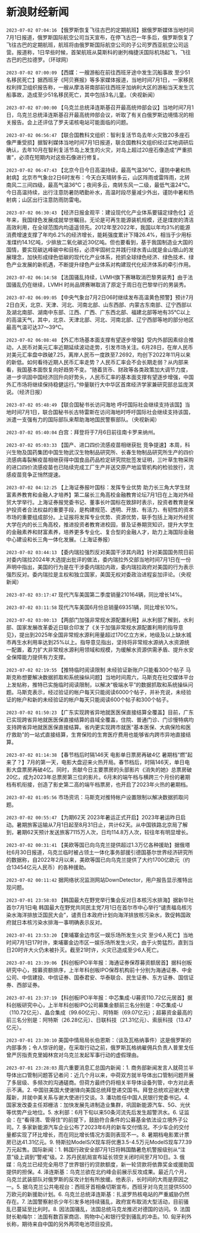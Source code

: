 # 新浪财经新闻
`2023-07-02 07:04:16` 【俄罗斯恢复飞往古巴的定期航班】据俄罗斯媒体当地时间7月1日报道，俄罗斯国际航空公司当天宣布，在停飞古巴一年多后，俄罗斯恢复了飞往古巴的定期航班，航班将由俄罗斯国际航空公司的子公司罗西亚航空公司运营。报道称，1日早些时候，首架航班从莫斯科的谢列梅捷沃国际机场起飞，飞往古巴的巴拉德罗。（环球网）

`2023-07-02 07:00:09` 【西媒：一艘游船在前往西班牙途中发生沉船事故 至少51名移民死亡】据西班牙《阿贝赛报》等多家媒体报道，当地时间7月1日，一家移民权利捍卫组织报告称，一艘从摩洛哥南部前往西班牙加纳利大区的游船当天发生沉船事故，造成至少51名移民死亡，其中包括3名儿童。（央视新闻）

`2023-07-02 07:00:00` 【乌克兰总统泽连斯基召开最高统帅部会议】当地时间7月1日，乌克兰总统泽连斯基召开最高统帅部会议，听取了有关白俄罗斯边境情况的相关报告。会上还评估了罗夫诺核电站可能面临的问题。

`2023-07-02 06:56:47` 【联合国教科文组织：智利复活节岛去年火灾致20多座石像严重受损】据智利媒体当地时间7月1日报道，联合国教科文组织经过实地调研后确认，去年10月在智利复活节岛上发生的火灾，对岛上超过20座石像造成“严重损害”，必须在短期内对这些石像进行修复。

`2023-07-02 06:47:43` 【北京今日今日高温持续，最高气温36℃，谨防中暑和热射病】北京市气象台2日6时发布：今天白天晴转多云，山区阵雨或雷阵雨，北转南风二三间四级，最高气温36℃；夜间多云，南转东风一二级，最低气温24℃。今日高温持续，出行注意防暑防晒勤补水，高温时段尽量减少外出，谨防中暑和热射病；山区出行注意防雨防雷电。

`2023-07-02 06:30:43` 【经济日报金观平：建设现代化产业体系要锚定绿色化】近年来，我国绿色发展成就举世瞩目。无论是可再生能源装机规模，还是煤炭的清洁高效利用，在全球范围内均遥遥领先。2012年至2022年，我国以年均3%的能源消费增速支撑了年均6.2%的经济增长，能耗强度累计下降26.4%，相当于少用标准煤约14.1亿吨，少排放二氧化碳近30亿吨。但也要看到，基于我国制造业大国的国情，要实现碳达峰碳中和目标，必须牢固树立并践行绿水青山就是金山银山的发展理念，加快形成绿色低碳的现代化产业体系，抢抓全球绿色经济、绿色技术、绿色产业发展的新机遇，不断提升绿色产业体系对构建现代化经济体系的牵引作用。

`2023-07-02 06:14:58` 【法国骚乱持续，LVMH旗下赛琳取消巴黎男装秀】由于法国骚乱仍在继续，LVMH 时尚品牌赛琳取消了原定于周日在巴黎举行的男装秀。

`2023-07-02 06:09:05` 【中央气象台7月2日06时继续发布高温黄色预警】预计7月2日白天，北京、天津、河北、河南北部、山东西部、内蒙古东南部、辽宁西部以及湖北南部、湖南中东部、江西、广西、广东西北部、福建北部等地有35℃以上的高温天气，其中，北京、天津北部、河北、河南北部、辽宁西部等地的部分地区最高气温可达37～39℃。

`2023-07-02 06:08:48` 【外汇市场基本面支撑有望逐步增强】受内外部因素综合推动，人民币对美元汇率近期延续波动走势，引发市场关注。6月28日，在岸人民币对美元汇率盘中跌破7.25，离岸人民币一度跌至7.2692，均创下2022年11月以来的新低。如何看待近期人民币汇率走势？人民币汇率会不会长期走弱？从内部来看，我国基本面恢复向好趋势不变。“随着货币、财政等各类政策加大调节力度，进一步巩固中国经济回升向好势头，人民币汇率的基本面支撑有望逐步增强，中国外汇市场将继续保持稳健运行。”仲量联行大中华区首席经济学家兼研究部总监庞溟说。（经济日报）

`2023-07-02 05:48:49` 【联合国秘书长访问海地 呼吁国际社会继续支持该国】当地时间7月1日，联合国秘书长古特雷斯在访问海地时呼吁国际社会继续支持该国，派遣一支强有力的国际部队来帮助海地国民警察部队。（央视新闻）

`2023-07-02 05:40:04` 白宫：拜登将于7月6日前往南卡罗来纳州。

`2023-07-02 05:03:33` 【国产、进口四价流感疫苗相继获批 竞争提速】本周，科兴生物及国药集团中国生物武汉生物制品研究所、长春生物制品研究所生产的四价流感病毒裂解疫苗相继获得中国食品药品检定研究院批签发证明，三叶草生物采购的进口四价流感疫苗也已陆续完成工厂生产并送交原产地监管机构的检验放行，流感疫苗竞争正悄然提速。

`2023-07-02 04:12:25` 【上海证券报叶国标：发挥专业优势 助力长三角大学生财富素养教育和金融人才培养】第二届长三角高校金融教育论坛7月1日在上海对外经贸大学举行。上海证券报党委书记、董事长叶国标在致辞时表示，投资者教育是保护投资者合法权益的重要手段，是构建规范、透明、开放、有活力、有韧性的资本市场的重要组成部分。上证报将发挥专业优势、资源优势，联手包括上海对外经贸大学在内的长三角高校，推进投资者教育进校园，普及证券期货知识，提升大学生的金融素养和财富素养，培养更多专业化、复合型的金融人才，助力上海国际金融中心建设和长三角一体化发展。（上海证券报）

`2023-07-02 03:44:13` 【委内瑞拉强烈反对美国干涉其内政】针对美国国务院日前对委内瑞拉2024年大选提出批评的做法，委内瑞拉外交部当地时间7月1日在一份声明中指出，美国的行为是在干涉委内瑞拉内政，委内瑞拉政府对美国的行为表示强烈反对。委内瑞拉是主权和独立国家，美国无权对委政治进程妄加评论。（央视新闻）

`2023-07-02 03:17:47` 现代汽车美国第二季度销量210164辆，同比增长14%。

`2023-07-02 03:11:58` 现代汽车美国6月份总销量69351辆，同比增长10%。

`2023-07-02 03:00:13` 【两部门加强非常规水源配置利用】从水利部了解到，水利部、国家发展改革委近日联合印发了《关于加强非常规水源配置利用的指导意见》，提出到2025年全国非常规水源利用量超过170亿立方米，地级及以上缺水城市再生水利用率达到25%以上。指导意见指出，坚持将非常规水源纳入水资源统一配置，着力扩大非常规水源利用领域和规模，为缓解水资源供需矛盾、提升水安全保障能力提供有力支撑。

`2023-07-02 02:19:55` 【推特临时阅读限制 未经验证新账户只能看300个帖子 马斯克称想要解决数据抓取和系统操纵问题】当地时间周六，马斯克在社交媒体平台上发帖称，推特已实施临时阅读限制，以解决“极端水平”的数据抓取和系统操纵问题。马斯克表示，经过验证的帐户每天只能阅读6000个帖子，并补充说，未经验证的帐户和新的未经验证的帐户每天只能阅读600个帖子和300个帖子。

`2023-07-02 01:50:23` 【广东实现跨省异地就医医保直接结算全覆盖】目前，广东已实现跨省异地就医医保直接结算的县域全覆盖，住院、普通门诊、门诊慢特病均支持跨省异地就医医保直接结算。省内更实现跨市就医“基本医保、大病保险和医疗救助”的一站式直接结算，生育保险的生育医疗费用也能够省内跨市异地直接结算。

`2023-07-02 01:14:38` 【春节档后时隔146天 电影单日票房再破4亿 暑期档“燃”起来了？】7月的第一天，电影大盘迎来火热开局。春节档后，时隔146天，单日电影大盘票房再破4亿。同时，贡献今日主要票房的头部影片《消失的她》总票房破20亿，成为2023年总票房第三位的影片。6月末的端午档与横跨三个月份的暑期档有机衔接，创造了影史第二高的端午档票房，也开启了2023年火热的暑期档。

`2023-07-02 01:05:56` 市场资讯：马斯克对推特帐户设置限制以解决数据抓取问题。

`2023-07-02 00:55:47` 【为期62天 2023年暑运正式开启】2023年暑运昨日启动。暑期旅客运输从7月1日起至8月31日止，共计62天。从中国铁路北京局了解到，暑期62天预计发送旅客7115万人次，日均114.8万人次，较往年有明显增长。

`2023-07-02 00:31:41` 【美欧等国已向乌克兰提供超过1.3万亿各种援助】据俄塔社6月30日报道，乌克兰临时被占领土一体化事务部援引德国基尔世界经济研究所的数据称，自2022年2月以来，美欧等国已向乌克兰提供了大约1700亿欧元（约合13454亿元人民币）的各种援助。

`2023-07-02 00:11:42` 据网络状况监测网站DownDetector，用户报告显示推特出现问题。

`2023-07-01 23:58:03` 【韩国最大在野党举行集会反对日本核污水排海】据新华社首尔7月1日电 韩国最大在野党共同民主党7月1日在首尔市中心举行“谴责福岛核污染水海洋排放泛国民大会”，谴责日本政府计划向海洋排放核污染水，敦促韩国政府就日本核污染水排海一事明确表示反对。

`2023-07-01 23:53:20` 【柬埔寨金边市区一娱乐场所发生火灾 至少6人死亡】当地时间7月1日17时许，柬埔寨金边市区一娱乐场所发生火灾，由于火势猛烈，直到当日20时许大火仍未被扑灭。截至21时许，火灾已造成至少6人死亡。

`2023-07-01 23:39:06` 【科创板IPO半年报：海通证券保荐募资额居首】据科创板研究中心，按募资额排序，上半年科创板IPO保荐机构前十分别为海通证券、中金公司、中信建投、中信证券、国泰君安、华泰联合、民生证券、东方证券、国信证券、西部证券。

`2023-07-01 23:37:19` 【科创板IPO半年报：中芯集成-U募资110.72亿元居首】据科创板研究中心，上半年科创板IPO公司募集金额前三名分别是：中芯集成-U（110.72亿元）、晶合集成（99.60亿元）、阿特斯（69.07亿元）；超募资金最高的前三名分别是：阿特斯（26.28亿元）、日联科技（21.31亿元）、索辰科技（13.47亿元）。

`2023-07-01 23:30:10` 美国中情局局长伯恩斯：（谈及瓦格纳事件）这是俄罗斯的内部事务；令人惊讶的是，在采取行动之前，俄罗斯瓦格纳雇佣兵负责人普里戈任曾严厉指责克里姆林宫对乌克兰发起军事行动的虚假理由。

`2023-07-01 23:28:03` 周六重要消息汇总国内新闻：1. 商务部新闻发言人就荷兰半导体出口管制问题答记者问：近几个月以来，中荷双方就半导体出口管制问题开展了多层级、多频次的沟通磋商。但荷方最终仍将相关半导体设备列管，中方对此表示不满。2. 中国驻美国大使谢锋向美国总统拜登递交国书。拜登总统欢迎谢大使履新，并就中美关系与谢大使进行交谈。3. 潘功胜任中国人民银行党委书记。4. 国家发改委主任郑栅洁：加快发展先进制造业集群，巩固新能源汽车、5G、光伏等优势产业地位。5. 水利部：6月下旬以来50条河流先后发生超警洪水。6. 证监会：在“看得清、管得住”的前提下，鼓励符合条件的公募基金依法设立境外子公司。7. 多家新能源汽车企业公布了2023年6月的新车交付情况。不少车企的交付量都实现了环比增长，而在同比增长情况方面则表现不一。8. 暑期档电影累计票房已达41.31亿元。9. 特斯拉ModelS/X现车将优惠3.5-4.5万元ModelS现车77.39万元起售。国际新闻：1. 韩国行政安全部7月1日将韩国酷暑危机警报级别从“注意”级上调到“警戒”级。2. 苏丹民航局宣布延长领空关闭时间至7月10日。3. 俄媒：乌克兰已经完全用尽了世界银行的贷款额度，新一轮贷款将依靠奖金或援助国提供的担保。4. 泽连斯基：乌克兰欲在北约峰会前展示反攻成果。最近几个月，乌克兰武装部队对俄罗斯的反攻计划有所放缓。他表示，长时间的大雨是原因之一。5. 据乌克兰公共电视台：西班牙首相桑切斯宣布，西班牙对乌克兰提供5500万欧元的新援助计划。6. 乌克兰总统泽连斯基：扎波罗热核电站的严重威胁仍然存在。7. 法国警察射杀少年引发多地持续骚乱，政府宣布取消大型活动，目前骚乱已蔓延至比利时。8. 因法国骚乱，法国总统马克龙推迟对德国的访问。9. 法国财长勒梅尔：法国有数百家商店、购物中心和银行受到骚乱的冲击。10. 匈牙利外长称，期待来自中国的另外两项电池项目投资。


